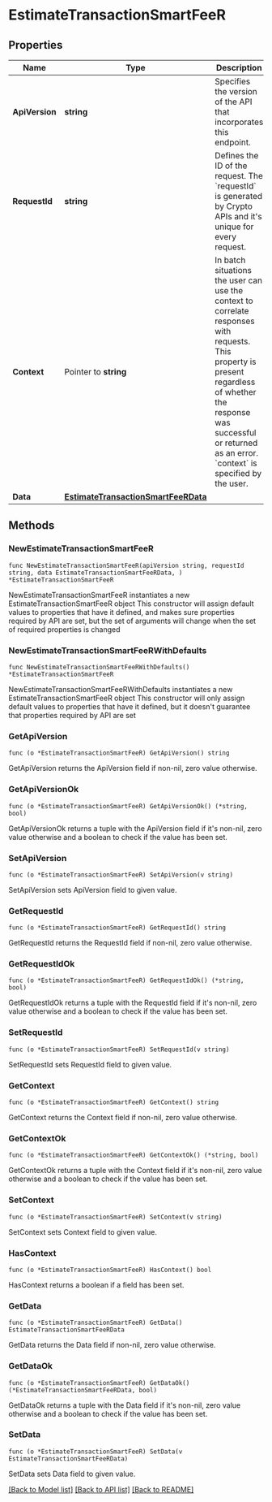 # EstimateTransactionSmartFeeR

## Properties

Name | Type | Description | Notes
------------ | ------------- | ------------- | -------------
**ApiVersion** | **string** | Specifies the version of the API that incorporates this endpoint. | 
**RequestId** | **string** | Defines the ID of the request. The &#x60;requestId&#x60; is generated by Crypto APIs and it&#39;s unique for every request. | 
**Context** | Pointer to **string** | In batch situations the user can use the context to correlate responses with requests. This property is present regardless of whether the response was successful or returned as an error. &#x60;context&#x60; is specified by the user. | [optional] 
**Data** | [**EstimateTransactionSmartFeeRData**](EstimateTransactionSmartFeeRData.md) |  | 

## Methods

### NewEstimateTransactionSmartFeeR

`func NewEstimateTransactionSmartFeeR(apiVersion string, requestId string, data EstimateTransactionSmartFeeRData, ) *EstimateTransactionSmartFeeR`

NewEstimateTransactionSmartFeeR instantiates a new EstimateTransactionSmartFeeR object
This constructor will assign default values to properties that have it defined,
and makes sure properties required by API are set, but the set of arguments
will change when the set of required properties is changed

### NewEstimateTransactionSmartFeeRWithDefaults

`func NewEstimateTransactionSmartFeeRWithDefaults() *EstimateTransactionSmartFeeR`

NewEstimateTransactionSmartFeeRWithDefaults instantiates a new EstimateTransactionSmartFeeR object
This constructor will only assign default values to properties that have it defined,
but it doesn't guarantee that properties required by API are set

### GetApiVersion

`func (o *EstimateTransactionSmartFeeR) GetApiVersion() string`

GetApiVersion returns the ApiVersion field if non-nil, zero value otherwise.

### GetApiVersionOk

`func (o *EstimateTransactionSmartFeeR) GetApiVersionOk() (*string, bool)`

GetApiVersionOk returns a tuple with the ApiVersion field if it's non-nil, zero value otherwise
and a boolean to check if the value has been set.

### SetApiVersion

`func (o *EstimateTransactionSmartFeeR) SetApiVersion(v string)`

SetApiVersion sets ApiVersion field to given value.


### GetRequestId

`func (o *EstimateTransactionSmartFeeR) GetRequestId() string`

GetRequestId returns the RequestId field if non-nil, zero value otherwise.

### GetRequestIdOk

`func (o *EstimateTransactionSmartFeeR) GetRequestIdOk() (*string, bool)`

GetRequestIdOk returns a tuple with the RequestId field if it's non-nil, zero value otherwise
and a boolean to check if the value has been set.

### SetRequestId

`func (o *EstimateTransactionSmartFeeR) SetRequestId(v string)`

SetRequestId sets RequestId field to given value.


### GetContext

`func (o *EstimateTransactionSmartFeeR) GetContext() string`

GetContext returns the Context field if non-nil, zero value otherwise.

### GetContextOk

`func (o *EstimateTransactionSmartFeeR) GetContextOk() (*string, bool)`

GetContextOk returns a tuple with the Context field if it's non-nil, zero value otherwise
and a boolean to check if the value has been set.

### SetContext

`func (o *EstimateTransactionSmartFeeR) SetContext(v string)`

SetContext sets Context field to given value.

### HasContext

`func (o *EstimateTransactionSmartFeeR) HasContext() bool`

HasContext returns a boolean if a field has been set.

### GetData

`func (o *EstimateTransactionSmartFeeR) GetData() EstimateTransactionSmartFeeRData`

GetData returns the Data field if non-nil, zero value otherwise.

### GetDataOk

`func (o *EstimateTransactionSmartFeeR) GetDataOk() (*EstimateTransactionSmartFeeRData, bool)`

GetDataOk returns a tuple with the Data field if it's non-nil, zero value otherwise
and a boolean to check if the value has been set.

### SetData

`func (o *EstimateTransactionSmartFeeR) SetData(v EstimateTransactionSmartFeeRData)`

SetData sets Data field to given value.



[[Back to Model list]](../README.md#documentation-for-models) [[Back to API list]](../README.md#documentation-for-api-endpoints) [[Back to README]](../README.md)


